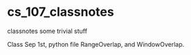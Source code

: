 # cs_107_classnotes
classnotes some trivial stuff

Class Sep 1st, python file RangeOverlap, and WindowOverlap.
